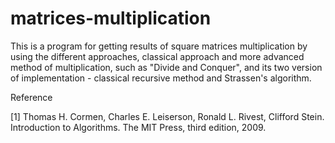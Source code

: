 # matrices-multiplication
This is a program for getting results of square matrices multiplication by using the different approaches, classical approach and more advanced method of multiplication, such as "Divide and Conquer", and its two version of implementation - classical recursive method and Strassen's algorithm.

Reference

[1] Thomas H. Cormen, Charles E. Leiserson, Ronald L. Rivest, Clifford Stein. Introduction to Algorithms. The MIT Press, third edition, 2009.
